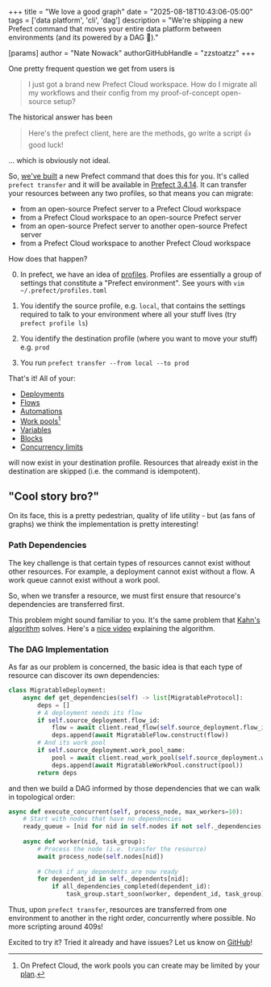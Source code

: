 +++
title = "We love a good graph"
date = "2025-08-18T10:43:06-05:00"
tags = ['data platform', 'cli', 'dag']
description = "We're shipping a new Prefect command that moves your entire data platform between environments (and its powered by a DAG 🤫)." 

[params]
    author = "Nate Nowack"
    authorGitHubHandle = "zzstoatzz"
+++

One pretty frequent question we get from users is

> I just got a brand new Prefect Cloud workspace. How do I migrate all my workflows and their config from my proof-of-concept open-source setup?

The historical answer has been

> Here's the prefect client, here are the methods, go write a script 👍 good luck!

... which is obviously not ideal.

So, [we've built](https://github.com/PrefectHQ/prefect/pull/18721) a new Prefect command that does this for you. It's called `prefect transfer` and it will be available in [Prefect 3.4.14](https://github.com/PrefectHQ/prefect/releases). It can transfer your resources between any two profiles, so that means you can migrate:
- from an open-source Prefect server to a Prefect Cloud workspace
- from a Prefect Cloud workspace to an open-source Prefect server
- from an open-source Prefect server to another open-source Prefect server
- from a Prefect Cloud workspace to another Prefect Cloud workspace


How does that happen?

0. In prefect, we have an idea of [profiles](https://docs.prefect.io/v3/concepts/settings-and-profiles/). Profiles are essentially a group of settings that constitute a "Prefect environment". See yours with `vim ~/.prefect/profiles.toml`

1. You identify the source profile, e.g. `local`, that contains the settings required to talk to your environment where all your stuff lives (try `prefect profile ls`)

2. You identify the destination profile (where you want to move your stuff) e.g. `prod`

3. You run `prefect transfer --from local --to prod`

That's it! All of your:
- [Deployments](https://docs.prefect.io/v3/concepts/deployments/)
- [Flows](https://docs.prefect.io/v3/concepts/flows/)
- [Automations](https://docs.prefect.io/v3/concepts/automations/)
- [Work pools](https://docs.prefect.io/v3/concepts/work-pools/)[^1]
- [Variables](https://docs.prefect.io/v3/concepts/variables/)
- [Blocks](https://docs.prefect.io/v3/concepts/blocks/)
- [Concurrency limits](https://docs.prefect.io/v3/concepts/concurrency-limits/)

will now exist in your destination profile. Resources that already exist in the destination are skipped (i.e. the command is idempotent).


## "Cool story bro?"

On its face, this is a pretty pedestrian, quality of life utility - but (as fans of graphs) we think the implementation is pretty interesting!

### Path Dependencies

The key challenge is that certain types of resources cannot exist without other resources. For example, a deployment cannot exist without a flow. A work queue cannot exist without a work pool.

So, when we transfer a resource, we must first ensure that resource's dependencies are transferred first.

This problem might sound familiar to you. It's the same problem that [Kahn's algorithm](https://en.wikipedia.org/wiki/Topological_sorting#Kahn's_algorithm) solves. Here's a [nice video](https://www.youtube.com/watch?v=cIBFEhD77b4) explaining the algorithm.

### The DAG Implementation

As far as our problem is concerned, the basic idea is that each type of resource can discover its own dependencies:

```python
class MigratableDeployment:
    async def get_dependencies(self) -> list[MigratableProtocol]:
        deps = []
        # A deployment needs its flow
        if self.source_deployment.flow_id:
            flow = await client.read_flow(self.source_deployment.flow_id)
            deps.append(await MigratableFlow.construct(flow))
        # And its work pool
        if self.source_deployment.work_pool_name:
            pool = await client.read_work_pool(self.source_deployment.work_pool_name)
            deps.append(await MigratableWorkPool.construct(pool))
        return deps
```

and then we build a DAG informed by those dependencies that we can walk in topological order:

```python
async def execute_concurrent(self, process_node, max_workers=10):
    # Start with nodes that have no dependencies
    ready_queue = [nid for nid in self.nodes if not self._dependencies[nid]]
    
    async def worker(nid, task_group):
        # Process the node (i.e. transfer the resource)
        await process_node(self.nodes[nid])
        
        # Check if any dependents are now ready
        for dependent_id in self._dependents[nid]:
            if all_dependencies_completed(dependent_id):
                task_group.start_soon(worker, dependent_id, task_group)
```

Thus, upon `prefect transfer`, resources are transferred from one environment to another in the right order, concurrently where possible. No more scripting around 409s!

Excited to try it? Tried it already and have issues? Let us know on [GitHub](https://github.com/PrefectHQ/prefect/discussions/new/choose)!

[^1]: On Prefect Cloud, the work pools you can create may be limited by your [plan](https://www.prefect.io/pricing).